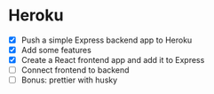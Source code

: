Heroku
======

* [x] Push a simple Express backend app to Heroku
* [x] Add some features
* [x] Create a React frontend app and add it to Express
* [ ] Connect frontend to backend
* [ ] Bonus: prettier with husky
